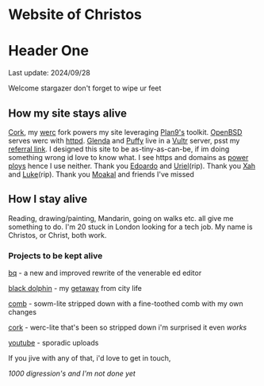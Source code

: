 <style>body{background: url(.pix/a.avif) no-repeat bottom right;}</style>

# Website of Christos

# Header One

Last update: 2024/09/28

Welcome stargazer don't forget to wipe ur feet

## How my site stays alive

[Cork](//github.com/christc4/cork), my [werc](//werc.cat-v.org) fork powers my site leveraging [Plan9's](//9p.io/plan9) toolkit. [OpenBSD](//openbsd.org) serves werc with [httpd](//openbsdhandbook.com/services/webserver/basic_webserver/). [Glenda](//glenda.cat-v.org) and [Puffy](//openbsd.org/artwork.html) live in a [Vultr](//vultr.com) server, psst my [referral link](//vultr.com/?ref=9595585). I designed this site to be as-tiny-as-can-be, if im doing something wrong id love to know what. I see https and domains as [power ploys](//xahlee.info/w/why_no_https.html) hence I use neither. Thank you [Edoardo](//github.com/EdoardoLaGreca) and [Uriel](//uriel.cat-v.org)(rip). Thank you [Xah](//xahlee.info) and [Luke](//lukesmith.xyz)(rip). Thank you [Moakal](//github.com/moakal) and friends I've missed

## How I stay alive

Reading, drawing/painting, Mandarin, going on walks etc. all give me something to do. I'm 20 stuck in London looking for a tech job. My name is Christos, or Christ, both work.

### Projects to be kept alive

[bq](//github.com/christc4/bq) - a new and improved rewrite of the venerable ed editor

[black dolphin](//en.wikipedia.org/wiki/Black_Dolphin_prison) - my [getaway](//95.179.238.202/blog/if/home/black_dolphin/) from city life

[comb](//github.com/christc4/comb) - sowm-lite stripped down with a fine-toothed comb with my own changes

[cork](//github.com/christc4/cork) - werc-lite that's been so stripped down i'm surprised it even _works_

[youtube](//youtube.com/@avsbq) - sporadic uploads

If you jive with any of that, i'd love to get in touch, 

_1000 digression's and I'm not done yet_
